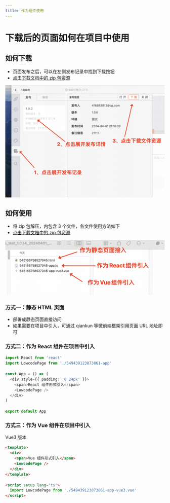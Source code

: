 ```yaml
---
title: 作为组件使用
---
```


# 下载后的页面如何在项目中使用

## 如何下载

- 页面发布之后，可以在左侧发布记录中找到下载按钮
- [点击下载文档中的 zip 包资源](https://mybricks-material.oss-cn-hangzhou.aliyuncs.com/%E4%B8%8B%E8%BD%BD%E6%96%87%E4%BB%B6%E5%AE%9E%E4%BE%8B.zip)

![alt text](img/image-2.png)

## 如何使用

- 将 zip 包解压，内包含 3 个文件，各文件使用方法如下
- [点击下载文档中的 zip 包资源](https://mybricks-material.oss-cn-hangzhou.aliyuncs.com/%E4%B8%8B%E8%BD%BD%E6%96%87%E4%BB%B6%E5%AE%9E%E4%BE%8B.zip)

![alt text](img/image.png)

### 方式一：静态 HTML 页面

- 部署成静态页面直接访问
- 如果需要在项目中引入，可通过 qiankun 等微前端框架引用页面 URL 地址即可

### 方式二：作为 React 组件在项目中引入

```ts
import React from 'react'
import LowcodePage from './549439123873861-app'

const App = () => (
  <div style={{ padding: '0 24px' }}>
    <span>React 组件形式引入</span>
    <LowcodePage />
  </div>
)

export default App
```

### 方式三：作为 Vue 组件在项目中引入

Vue3 版本

```html
<template>
  <div>
    <span>Vue 组件形式引入</span>
    <LowcodePage />
  </div>
</template>

<script setup lang="ts">
  import LowcodePage from './549439123873861-app-vue3.vue'
</script>
```
